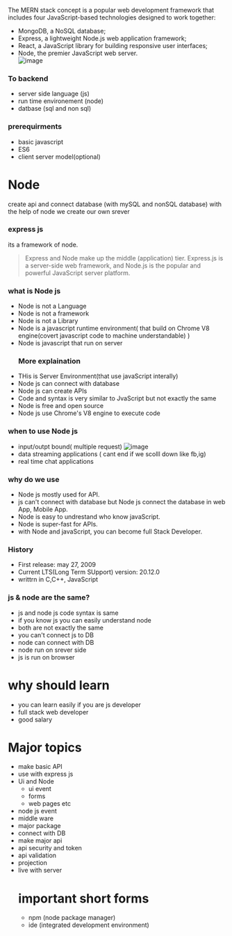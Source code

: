 The MERN stack concept is a popular web development framework that includes four JavaScript-based technologies designed to work together:  
- MongoDB, a NoSQL database;  
- Express, a lightweight Node.js web application framework;  
- React, a JavaScript library for building responsive user interfaces;  
- Node, the premier JavaScript web server.  
![image](https://miro.medium.com/v2/resize:fit:700/1*2Qsunn0QtBmQ3zA-QFKz0Q.png)  
### To backend 
- server side language (js)
- run time environement (node)
- datbase (sql and non sql)
 ### prerequirments
 - basic javascript
 - ES6
 - client server model(optional)
 
# Node  
create api and connect database (with mySQL and nonSQL database) 
with the help of node we create our own srever
### express js 
its a framework of node.
> Express and Node make up the middle (application) tier. Express.js is a server-side web framework, and Node.js is the popular and powerful JavaScript server platform.  


### what is Node js
    
- Node is not a Language
- Node is not a framework
- Node is not a Library
- Node is a javascript runtime environment( that build on Chrome V8 engine(covert javascript code to machine understandable) )
- Node is javascript that run on server
  ### More explaination
- THis is Server Environment(that use javaScript interally) 
- Node js can connect with database
- Node js can create APIs 
- Code and syntax is very similar to JvaScript but not exactly the same    
- Node is free and open source  
- Node js use Chrome's V8 engine to execute code
### when to use Node js
- input/outpt bound( multiple request)
![image](https://media.geeksforgeeks.org/wp-content/uploads/20211017212721/NWAGFGdrawio-660x284.png)
- data streaming applications ( cant end if we scolll down like fb,ig)
- real time chat applications 
### why do we use  
- Node js mostly used for API.
- js can't connect with database but Node js connect the database in web App, Mobile App.
- Node is easy to undrestand who know javaScript.
- Node is super-fast for APIs.
- with Node and javaScript, you can become full Stack Developer.
### History
- First release: may 27, 2009   
- Current LTS(Long Term SUpport) version:  20.12.0 
- writtrn in C,C++, JavaScript
### js & node are the same?
- js and node js code syntax is same
- if you know js you can easily understand node
- both are not exactly the same
- you can't connect js to DB
- node can connect with DB
- node run on srever side
- js is run on browser
# why should learn
- you can learn easily if you are js developer
- full stack web developer
- good salary
# Major topics
- make basic API
- use with express js
- Ui and Node
     - ui event
     - forms
     - web pages etc
- node js event
- middle ware
- major package
- connect with DB
- make major api
- api security and token
- api validation
- projection
- live with server
  # important short forms
  - npm (node package manager)  
  - ide (integrated development environment)

 
  
